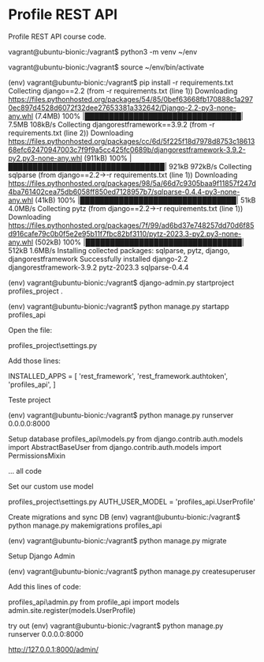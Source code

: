 # Profile REST API

Profile REST API course code.

vagrant@ubuntu-bionic:/vagrant$ python3 -m venv ~/env

vagrant@ubuntu-bionic:/vagrant$ source ~/env/bin/activate

(env) vagrant@ubuntu-bionic:/vagrant$ pip install -r requirements.txt 
Collecting django==2.2 (from -r requirements.txt (line 1))
  Downloading https://files.pythonhosted.org/packages/54/85/0bef63668fb170888c1a2970ec897d4528d6072f32dee27653381a332642/Django-2.2-py3-none-any.whl (7.4MB)
    100% |████████████████████████████████| 7.5MB 108kB/s
Collecting djangorestframework==3.9.2 (from -r requirements.txt (line 2))
  Downloading https://files.pythonhosted.org/packages/cc/6d/5f225f18d7978d8753c1861368efc62470947003c7f9f9a5cc425fc0689b/djangorestframework-3.9.2-py2.py3-none-any.whl (911kB)
    100% |████████████████████████████████| 921kB 972kB/s
Collecting sqlparse (from django==2.2->-r requirements.txt (line 1))
  Downloading https://files.pythonhosted.org/packages/98/5a/66d7c9305baa9f11857f247d4ba761402cea75db6058ff850ed7128957b7/sqlparse-0.4.4-py3-none-any.whl (41kB)
    100% |████████████████████████████████| 51kB 4.0MB/s
Collecting pytz (from django==2.2->-r requirements.txt (line 1))
  Downloading https://files.pythonhosted.org/packages/7f/99/ad6bd37e748257dd70d6f85d916cafe79c0b0f5e2e95b11f7fbc82bf3110/pytz-2023.3-py2.py3-none-any.whl (502kB)
    100% |████████████████████████████████| 512kB 1.6MB/s
Installing collected packages: sqlparse, pytz, django, djangorestframework
Successfully installed django-2.2 djangorestframework-3.9.2 pytz-2023.3 sqlparse-0.4.4

(env) vagrant@ubuntu-bionic:/vagrant$ django-admin.py startproject profiles_project .

(env) vagrant@ubuntu-bionic:/vagrant$ python manage.py startapp profiles_api

Open the file:

profiles_project\settings.py

Add those lines:

INSTALLED_APPS = [
    'rest_framework',
    'rest_framework.authtoken',
    'profiles_api',
]

Teste project

(env) vagrant@ubuntu-bionic:/vagrant$ python manage.py runserver 0.0.0.0:8000

Setup database
profiles_api\models.py
from django.contrib.auth.models import AbstractBaseUser
from django.contrib.auth.models import PermissionsMixin

... all code

Set our custom use model

profiles_project\settings.py
AUTH_USER_MODEL = 'profiles_api.UserProfile'

Create migrations and sync DB
(env) vagrant@ubuntu-bionic:/vagrant$ python manage.py makemigrations profiles_api

(env) vagrant@ubuntu-bionic:/vagrant$ python manage.py migrate

Setup Django Admin

(env) vagrant@ubuntu-bionic:/vagrant$ python manage.py createsuperuser

Add this lines of code:

profiles_api\admin.py
  from profile_api import models
  admin.site.register(models.UserProfile)

try out
(env) vagrant@ubuntu-bionic:/vagrant$ python manage.py runserver 0.0.0.0:8000

http://127.0.0.1:8000/admin/




